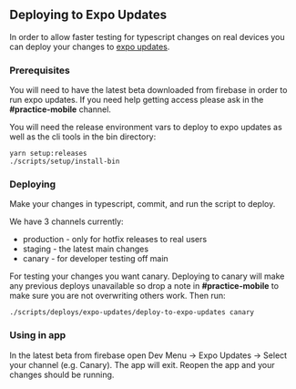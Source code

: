 ## Deploying to Expo Updates

In order to allow faster testing for typescript changes on real devices you can deploy your changes to [expo updates](https://docs.expo.dev/versions/latest/sdk/updates/).

### Prerequisites

You will need to have the latest beta downloaded from firebase in order to run expo updates. If you need help getting access please ask in the **#practice-mobile** channel.

You will need the release environment vars to deploy to expo updates as well as the cli tools in the bin directory:

```
yarn setup:releases
./scripts/setup/install-bin
```

### Deploying

Make your changes in typescript, commit, and run the script to deploy.

We have 3 channels currently:

- production - only for hotfix releases to real users
- staging - the latest main changes
- canary - for developer testing off main

For testing your changes you want canary. Deploying to canary will make any previous deploys unavailable so drop a note in **#practice-mobile** to make sure you are not overwriting others work.
Then run:

```
./scripts/deploys/expo-updates/deploy-to-expo-updates canary
```

### Using in app

In the latest beta from firebase open Dev Menu -> Expo Updates -> Select your channel (e.g. Canary). The app will exit. Reopen the app and your changes should be running.
